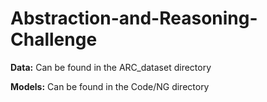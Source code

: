 # Abstraction-and-Reasoning-Challenge

**Data:** Can be found in the ARC_dataset directory

**Models:** Can be found in the Code/NG directory
